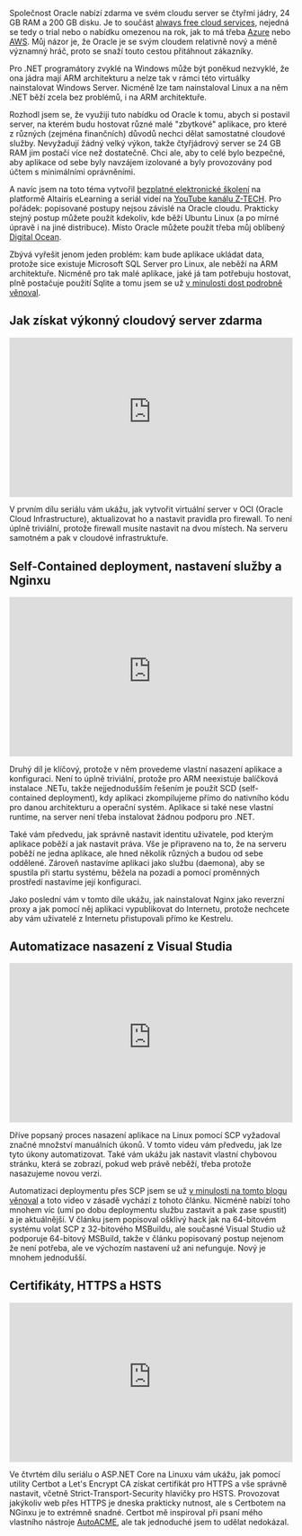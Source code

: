 <!-- dcterms:title = ASP.NET Core na Linuxu: Jak získat výkonný cloudový server zdarma -->
<!-- dcterms:abstract = Společnost Oracle nabízí zdarma ve svém cloudu server se čtyřmi jádry, 24 GB RAM a 200 GB disku. Jaký je v tom háček? Má ARM architekturu a běží na něm Linux. V novém seriálu vám ukážu, jak na takovém serveru bezpečně a odděleně od sebe hostovat více ASP.NET Core aplikací. -->
<!-- dcterms:creator = Michal Altair Valášek -->
<!-- x4w:coverUrl = /cover-pictures/20230118-oci-linux.jpg -->
<!-- x4w:pictureUrl = /perex-pictures/20230118-oci-linux.jpg -->
<!-- x4w:pictureWidth = 150 -->
<!-- x4w:pictureHeight = 150 -->
<!-- x4w:category = Z-TECH -->
<!-- x4w:category = IT -->
<!-- dcterms:date = 2023-01-18 -->

Společnost Oracle nabízí zdarma ve svém cloudu server se čtyřmi jádry, 24 GB RAM a 200 GB disku. Je to součást [always free cloud services](https://www.oracle.com/cloud/free/), nejedná se tedy o trial nebo o nabídku omezenou na rok, jak to má třeba [Azure](https://azure.microsoft.com/en-us/pricing/free-services/) nebo [AWS](https://aws.amazon.com/free/). Můj názor je, že Oracle je se svým cloudem relativně nový a méně významný hráč, proto se snaží touto cestou přitáhnout zákazníky.

Pro .NET programátory zvyklé na Windows může být poněkud nezvyklé, že ona jádra mají ARM architekturu a nelze tak v rámci této virtuálky nainstalovat Windows Server. Nicméně lze tam nainstaloval Linux a na něm .NET běží zcela bez problémů, i na ARM architektuře.

Rozhodl jsem se, že využiji tuto nabídku od Oracle k tomu, abych si postavil server, na kterém budu hostovat různé malé "zbytkové" aplikace, pro které z různých (zejména finančních) důvodů nechci dělat samostatné cloudové služby. Nevyžadují žádný velký výkon, takže čtyřjádrový server se 24 GB RAM jim postačí více než dostatečně. Chci ale, aby to celé bylo bezpečné, aby aplikace od sebe byly navzájem izolované a byly provozovány pod účtem s minimálními oprávněními.

A navíc jsem na toto téma vytvořil [bezplatné elektronické školení](https://elearning.altairis.cz/cs/courses/netlinux) na platformě Altairis eLearning a seriál videí na [YouTube kanálu Z-TECH](https://youtube.com/ztechcz). Pro pořádek: popisované postupy nejsou závislé na Oracle cloudu. Prakticky stejný postup můžete použít kdekoliv, kde běží Ubuntu Linux (a po mírné úpravě i na jiné distribuce). Místo Oracle můžete použít třeba můj oblíbený [Digital Ocean](https://altair.is/digitalocean).

Zbývá vyřešit jenom jeden problém: kam bude aplikace ukládat data, protože sice existuje Microsoft SQL Server pro Linux, ale neběží na ARM architektuře. Nicméně pro tak malé aplikace, jaké já tam potřebuju hostovat, plně postačuje použití Sqlite a tomu jsem se už [v minulosti dost podrobně věnoval](https://www.youtube.com/playlist?list=PLFZurxJN0pMZl_W9qflSsUzcCSPYb_93P).

##  Jak získat výkonný cloudový server zdarma

<div style="position:relative;padding-top:56.25%;">
  <iframe src="https://www.youtube-nocookie.com/embed/JAb0Wfd5AX4" frameborder="0" allowfullscreen allow="accelerometer; autoplay; encrypted-media; gyroscope; picture-in-picture" style="position:absolute;top:0;left:0;width:100%;height:100%;"></iframe>
</div>

V prvním dílu seriálu vám ukážu, jak vytvořit virtuální server v OCI (Oracle Cloud Infrastructure), aktualizovat ho a nastavit pravidla pro firewall. To není úplně triviální, protože firewall musíte nastavit na dvou místech. Na serveru samotném a pak v cloudové infrastruktuře.

## Self-Contained deployment, nastavení služby a Nginxu

<div style="position:relative;padding-top:56.25%;">
  <iframe src="https://www.youtube-nocookie.com/embed/FhxuchYRzRA" frameborder="0" allowfullscreen allow="accelerometer; autoplay; encrypted-media; gyroscope; picture-in-picture" style="position:absolute;top:0;left:0;width:100%;height:100%;"></iframe>
</div>

Druhý díl je klíčový, protože v něm provedeme vlastní nasazení aplikace a konfiguraci. Není to úplně triviální, protože pro ARM neexistuje balíčková instalace .NETu, takže nejjednodušším řešením je použít SCD (self-contained deployment), kdy aplikaci zkompilujeme přímo do nativního kódu pro danou architekturu a operační systém. Aplikace si také nese vlastní runtime, na server není třeba instalovat žádnou podporu pro .NET. 

Také vám předvedu, jak správně nastavit identitu uživatele, pod kterým aplikace poběží a jak nastavit práva. Vše je připraveno na to, že na serveru poběží ne jedna aplikace, ale hned několik různých a budou od sebe oddělené. Zároveň nastavíme aplikaci jako službu (daemona), aby se spustila při startu systému, běžela na pozadí a pomocí proměnných prostředí nastavíme její konfiguraci.

Jako poslední vám v tomto díle ukážu, jak nainstalovat Nginx jako reverzní proxy a jak pomocí něj aplikaci vypublikovat do Internetu, protože nechcete aby vám uživatelé z Internetu přistupovali přímo ke Kestrelu.

## Automatizace nasazení z Visual Studia

<div style="position:relative;padding-top:56.25%;">
  <iframe src="https://www.youtube-nocookie.com/embed/jtpvWHJZdYc" frameborder="0" allowfullscreen allow="accelerometer; autoplay; encrypted-media; gyroscope; picture-in-picture" style="position:absolute;top:0;left:0;width:100%;height:100%;"></iframe>
</div>

Dříve popsaný proces nasazení aplikace na Linux pomocí SCP vyžadoval značné množství manuálních úkonů. V tomto videu vám předvedu, jak lze tyto úkony automatizovat. Také vám ukážu jak nastavit vlastní chybovou stránku, která se zobrazí, pokud web právě neběží, třeba protože nasazujeme novou verzi.

Automatizaci deploymentu přes SCP jsem se už [v minulosti na tomto blogu věnoval](https://www.altair.blog/2021/11/scp-publish) a toto video v zásadě vychází z tohoto článku. Nicméně nabízí toho mnohem víc (umí po dobu deploymentu službu zastavit a pak zase spustit) a je aktuálnější. V článku jsem popisoval ošklivý hack jak na 64-bitovém systému volat SCP z 32-bitového MSBuildu, ale současné Visual Studio už podporuje 64-bitový MSBuild, takže v článku popisovaný postup nejenom že není potřeba, ale ve výchozím nastavení už ani nefunguje. Nový je mnohem jednodušší.

##  Certifikáty, HTTPS a HSTS

<div style="position:relative;padding-top:56.25%;">
  <iframe src="https://www.youtube-nocookie.com/embed/K90hQjLFif8" frameborder="0" allowfullscreen allow="accelerometer; autoplay; encrypted-media; gyroscope; picture-in-picture" style="position:absolute;top:0;left:0;width:100%;height:100%;"></iframe>
</div>

Ve čtvrtém dílu seriálu o ASP.NET Core na Linuxu vám ukážu, jak pomocí utility Certbot a Let's Encrypt CA získat certifikát pro HTTPS a vše správně nastavit, včetně Strict-Transport-Security hlavičky pro HSTS. Provozovat jakýkoliv web přes HTTPS je dneska prakticky nutnost, ale s Certbotem na NGinxu je to extrémně snadné. Certbot mě inspiroval při psaní mého vlastního nástroje [AutoACME](https://www.autoacme.net/), ale tak jednoduché jsem to udělat nedokázal.
